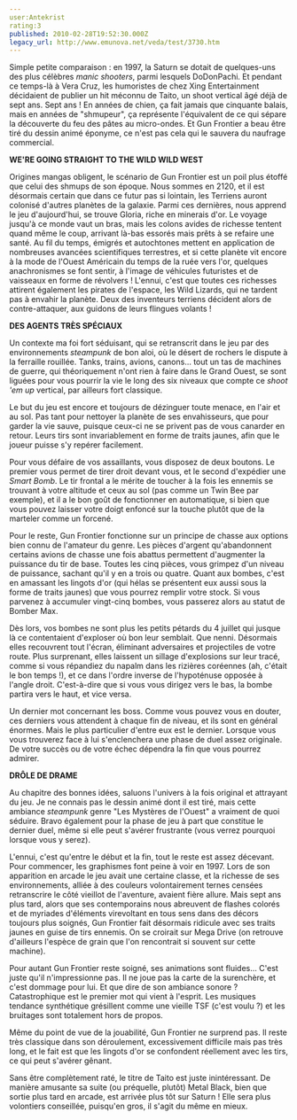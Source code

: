 ```yaml
---
user:Antekrist
rating:3
published: 2010-02-28T19:52:30.000Z
legacy_url: http://www.emunova.net/veda/test/3730.htm
---
```

Simple petite comparaison : en 1997, la Saturn se dotait de quelques-uns des plus célèbres _manic shooters_, parmi lesquels DoDonPachi. Et pendant ce temps-là à Vera Cruz, les humoristes de chez Xing Entertainment décidaient de publier un hit méconnu de Taito, un shoot vertical âgé déjà de sept ans. Sept ans ! En années de chien, ça fait jamais que cinquante balais, mais en années de "shmupeur", ça représente l'équivalent de ce qui sépare la découverte du feu des pâtes au micro-ondes. Et Gun Frontier a beau être tiré du dessin animé éponyme, ce n'est pas cela qui le sauvera du naufrage commercial.  

  

**WE'RE GOING STRAIGHT TO THE WILD WILD WEST**  

Origines mangas obligent, le scénario de Gun Frontier est un poil plus étoffé que celui des shmups de son époque. Nous sommes en 2120, et il est désormais certain que dans ce futur pas si lointain, les Terriens auront colonisé d'autres planètes de la galaxie. Parmi ces dernières, nous apprend le jeu d'aujourd'hui, se trouve Gloria, riche en minerais d'or. Le voyage jusqu'à ce monde vaut un bras, mais les colons avides de richesse tentent quand même le coup, arrivant là-bas essorés mais prêts à se refaire une santé. Au fil du temps, émigrés et autochtones mettent en application de nombreuses avancées scientifiques terrestres, et si cette planète vit encore à la mode de l'Ouest Américain du temps de la ruée vers l'or, quelques anachronismes se font sentir, à l'image de véhicules futuristes et de vaisseaux en forme de révolvers ! L'ennui, c'est que toutes ces richesses attirent également les pirates de l'espace, les Wild Lizards, qui ne tardent pas à envahir la planète. Deux des inventeurs terriens décident alors de contre-attaquer, aux guidons de leurs flingues volants !  

  

**DES AGENTS TRÈS SPÉCIAUX**  

Un contexte ma foi fort séduisant, qui se retranscrit dans le jeu par des environnements _steampunk_ de bon aloi, où le désert de rochers le dispute à la ferraille rouillée. Tanks, trains, avions, canons... tout un tas de machines de guerre, qui théoriquement n'ont rien à faire dans le Grand Ouest, se sont liguées pour vous pourrir la vie le long des six niveaux que compte ce _shoot 'em up_ vertical, par ailleurs fort classique.  

Le but du jeu est encore et toujours de dézinguer toute menace, en l'air et au sol. Pas tant pour nettoyer la planète de ses envahisseurs, que pour garder la vie sauve, puisque ceux-ci ne se privent pas de vous canarder en retour. Leurs tirs sont invariablement en forme de traits jaunes, afin que le joueur puisse s'y repérer facilement.  

Pour vous défaire de vos assaillants, vous disposez de deux boutons. Le premier vous permet de tirer droit devant vous, et le second d'expédier une _Smart Bomb_. Le tir frontal a le mérite de toucher à la fois les ennemis se trouvant à votre altitude et ceux au sol (pas comme un Twin Bee par exemple), et il a le bon goût de fonctionner en automatique, si bien que vous pouvez laisser votre doigt enfoncé sur la touche plutôt que de la marteler comme un forcené.  

Pour le reste, Gun Frontier fonctionne sur un principe de chasse aux options bien connu de l'amateur du genre. Les pièces d'argent qu'abandonnent certains avions de chasse une fois abattus permettent d'augmenter la puissance du tir de base. Toutes les cinq pièces, vous grimpez d'un niveau de puissance, sachant qu'il y en a trois ou quatre. Quant aux bombes, c'est en amassant les lingots d'or (qui hélas se présentent eux aussi sous la forme de traits jaunes) que vous pourrez remplir votre stock. Si vous parvenez à accumuler vingt-cinq bombes, vous passerez alors au statut de Bomber Max.  

Dès lors, vos bombes ne sont plus les petits pétards du 4 juillet qui jusque là ce contentaient d'exploser où bon leur semblait. Que nenni. Désormais elles recouvrent tout l'écran, éliminant adversaires et projectiles de votre route. Plus surprenant, elles laissent un sillage d'explosions sur leur tracé, comme si vous répandiez du napalm dans les rizières coréennes (ah, c'était le bon temps !), et ce dans l'ordre inverse de l'hypoténuse opposée à l'angle droit. C'est-à-dire que si vous vous dirigez vers le bas, la bombe partira vers le haut, et vice versa.  

Un dernier mot concernant les boss. Comme vous pouvez vous en douter, ces derniers vous attendent à chaque fin de niveau, et ils sont en général énormes. Mais le plus particulier d'entre eux est le dernier. Lorsque vous vous trouverez face à lui s'enclenchera une phase de duel assez originale. De votre succès ou de votre échec dépendra la fin que vous pourrez admirer.  

  

**DRÔLE DE DRAME**  

Au chapitre des bonnes idées, saluons l'univers à la fois original et attrayant du jeu. Je ne connais pas le dessin animé dont il est tiré, mais cette ambiance _steampunk_ genre "Les Mystères de l'Ouest" a vraiment de quoi séduire. Bravo également pour la phase de jeu à part que constitue le dernier duel, même si elle peut s'avérer frustrante (vous verrez pourquoi lorsque vous y serez).  

L'ennui, c'est qu'entre le début et la fin, tout le reste est assez décevant. Pour commencer, les graphismes font peine à voir en 1997\. Lors de son apparition en arcade le jeu avait une certaine classe, et la richesse de ses environnements, alliée à des couleurs volontairement ternes censées retranscrire le côté vieillot de l'aventure, avaient fière allure. Mais sept ans plus tard, alors que ses contemporains nous abreuvent de flashes colorés et de myriades d'éléments virevoltant en tous sens dans des décors toujours plus soignés, Gun Frontier fait désormais ridicule avec ses traits jaunes en guise de tirs ennemis. On se croirait sur Mega Drive (on retrouve d'ailleurs l'espèce de grain que l'on rencontrait si souvent sur cette machine).  

Pour autant Gun Frontier reste soigné, ses animations sont fluides... C'est juste qu'il n'impressionne pas. Il ne joue pas la carte de la surenchère, et c'est dommage pour lui. Et que dire de son ambiance sonore ? Catastrophique est le premier mot qui vient à l'esprit. Les musiques tendance synthétique grésillent comme une vieille TSF (c'est voulu ?) et les bruitages sont totalement hors de propos.  

Même du point de vue de la jouabilité, Gun Frontier ne surprend pas. Il reste très classique dans son déroulement, excessivement difficile mais pas très long, et le fait est que les lingots d'or se confondent réellement avec les tirs, ce qui peut s'avérer gênant.  

Sans être complètement raté, le titre de Taito est juste inintéressant. De manière amusante sa suite (ou préquelle, plutôt) Metal Black, bien que sortie plus tard en arcade, est arrivée plus tôt sur Saturn ! Elle sera plus volontiers conseillée, puisqu'en gros, il s'agit du même en mieux.